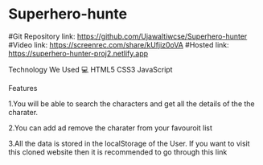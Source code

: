 # Superhero-hunte

#Git Repository link: https://github.com/Ujawaltiwcse/Superhero-hunter
#Video link: https://screenrec.com/share/kUfjiz0oVA
#Hosted link: https://superhero-hunter-proj2.netlify.app

Technology We Used 💻
HTML5
CSS3
JavaScript

Features

1.You will be able to search the characters and get all the details of the the charater.

2.You can add ad remove the charater from your favouroit list

3.All the data is stored in the localStorage of the User. If you want to visit this cloned website then it is recommended to go through this link
